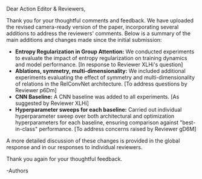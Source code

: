 Dear Action Editor & Reviewers,

Thank you for your thoughtful comments and feedback. We have uploaded the revised camera-ready version of the paper, incorporating several additions to address the reviewers' comments. Below is a summary of the main additions and changes made since the initial submission:

- **Entropy Regularization in Group Attention:** We conducted experiments to evaluate the impact of entropy regularization on training dynamics and model performance. [In response to Reviewer XLHi's question]
- **Ablations, symmetry, multi-dimensionality:** We included additional experiments evaluating the effect of symmetry and multi-dimensionality of relations in the RelConvNet architecture. [To address questions by Reviewer p6Dm]
- **CNN Baseline:** A CNN baseline was added to all experiments. [As suggested by Reviewer XLHi]
- **Hyperparameter sweeps for each baseline:** Carried out individual hyperparameter sweep over both architectural and optimization hyperparameters for each baseline, ensuring comparison against "best-in-class" performance. [To address concerns raised by Reviewer gD6M]

A more detailed discussion of these changes is provided in the global response and in our responses to individual reviewers.

Thank you again for your thoughtful feedback.

-Authors